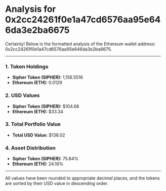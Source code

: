 # Analysis for 0x2cc24261f0e1a47cd6576aa95e646da3e2ba6675

Certainly! Below is the formatted analysis of the Ethereum wallet address: 0x2cc24261f0e1a47cd6576aa95e646da3e2ba6675.

---

### 1. Token Holdings
- **Sipher Token (SIPHER):** 1,156.5516
- **Ethereum (ETH):** 0.0129

### 2. USD Values
- **Sipher Token (SIPHER):** $104.68
- **Ethereum (ETH):** $33.34

### 3. Total Portfolio Value
- **Total USD Value:** $138.02

### 4. Asset Distribution
- **Sipher Token (SIPHER):** 75.84%
- **Ethereum (ETH):** 24.16% 

---

All values have been rounded to appropriate decimal places, and the tokens are sorted by their USD value in descending order.